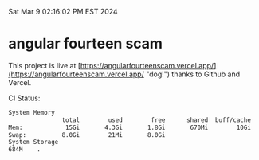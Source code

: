 Sat Mar  9 02:16:02 PM EST 2024

# angular fourteen scam


This project is live at [https://angularfourteenscam.vercel.app/](https://angularfourteenscam.vercel.app/ "dog!") thanks to Github and Vercel.

CI Status: 

```bash
System Memory
               total        used        free      shared  buff/cache   available
Mem:            15Gi       4.3Gi       1.8Gi       670Mi        10Gi        11Gi
Swap:          8.0Gi        21Mi       8.0Gi
System Storage
684M	.
